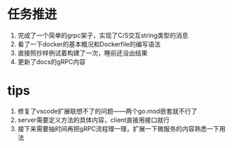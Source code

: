 # 任务推进
1. 完成了一个简单的grpc架子，实现了C/S交互string类型的消息
2. 看了一下docker的基本概况和Dockerfile的编写语法
3. 直接照抄样例试着构建了一次，睡前还没出结果
4. 更新了docs的gRPC内容
# tips
1. 修复了vscode扩展联想不了的问题——两个go.mod嵌套就不行了
2. server需要定义方法的具体内容，client直接用接口就行
3. 接下来需要抽时间再把gRPC流程理一理，扩展一下微服务的内容熟悉一下用法